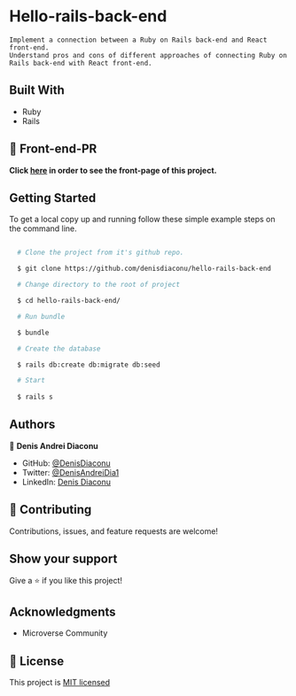 
# Hello-rails-back-end
    
    Implement a connection between a Ruby on Rails back-end and React front-end.
    Understand pros and cons of different approaches of connecting Ruby on Rails back-end with React front-end.


## Built With


- Ruby
- Rails




## 🔴 Front-end-PR <a name = "here"></a>
**Click [here](https://github.com/denisdiaconu/hello-react-front-end/pull/1) in order to see the front-page of this project.**
   
## Getting Started

To get a local copy up and running follow these simple example steps on the command line.

```bash

  # Clone the project from it's github repo.

  $ git clone https://github.com/denisdiaconu/hello-rails-back-end

  # Change directory to the root of project

  $ cd hello-rails-back-end/

  # Run bundle

  $ bundle

  # Create the database

  $ rails db:create db:migrate db:seed

  # Start
  
  $ rails s
```

## Authors

👤 **Denis Andrei Diaconu**

- GitHub: [@DenisDiaconu](https://github.com/denisdiaconu)
- Twitter: [@DenisAndreiDia1](https://twitter.com/DenisAndreiDia1)
- LinkedIn: [Denis Diaconu](https://www.linkedin.com/in/denis-diaconu-1394091b7/)


## 🤝 Contributing

Contributions, issues, and feature requests are welcome!

## Show your support

Give a ⭐️ if you like this project!

## Acknowledgments

- Microverse Community

## 📝 License

This project is [MIT licensed](./LICENSE)
